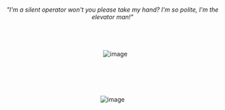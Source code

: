 
⠀⠀ㅤㅤ ㅤ ㅤ ㅤ ㅤ ㅤ ㅤ ㅤ ㅤ ㅤ ㅤ 
-
<div align="center"> 
 
######  "I'm a silent operator won't you please take my hand? I'm so polite, I'm the elevator man!"
<div/>
ㅤ

 ㅤ![image](https://64.media.tumblr.com/e4383bd84b941145597495c8c71054ce/61d0bde25e279c58-0e/s75x75_c1/f527d6e0dd642ae468c5604403b8742414171ca1.gifv)
 

ㅤㅤㅤㅤㅤㅤㅤㅤㅤㅤㅤㅤㅤㅤㅤㅤㅤㅤㅤㅤㅤㅤㅤㅤㅤㅤㅤㅤㅤㅤㅤㅤㅤㅤㅤㅤㅤㅤㅤㅤㅤㅤㅤㅤㅤㅤㅤㅤㅤㅤㅤㅤㅤㅤㅤㅤㅤㅤㅤㅤㅤㅤㅤㅤㅤㅤㅤㅤㅤㅤㅤㅤㅤㅤㅤㅤㅤㅤㅤㅤㅤㅤㅤㅤㅤㅤㅤㅤㅤㅤㅤㅤㅤㅤㅤㅤㅤㅤㅤㅤㅤㅤㅤㅤㅤ
<p align="center">

 ![image](https://i.pinimg.com/736x/84/d8/55/84d855e2bf0b0906b4c7b7e92411818c.jpg) 
</p>
  
   <p align="center">
     ⠀⠀⠀⠀⠀

